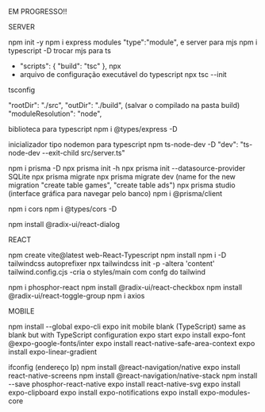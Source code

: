 EM PROGRESSO!!

SERVER

npm init -y
npm i express
modules "type":"module", e server para mjs
npm i typescript -D
trocar mjs para ts

-   "scripts": {
    "build": "tsc"
    },
    npx
-   arquivo de configuração executável do typescript
    npx tsc --init

tsconfig

"rootDir": "./src",
"outDir": "./build", (salvar o compilado na pasta build)
"moduleResolution": "node",

biblioteca para typescript
npm i @types/express -D

inicializador tipo nodemon para typescript
npm ts-node-dev -D
"dev": "ts-node-dev --exit-child src/server.ts"

npm i prisma -D
npx prisma init -h
npx prisma init --datasource-provider SQLite
npx prisma migrate
npx prisma migrate dev (name for the new migration "create table games", "create table ads")
npx prisma studio (interface gráfica para navegar pelo banco)
npm i @prisma/client

npm i cors
npm i @types/cors -D

npm install @radix-ui/react-dialog

REACT

npm create vite@latest
web-React-Typescript
npm install
npm i -D tailwindcss autoprefixer
npx tailwindcss init -p
-altera 'content' tailwind.config.cjs
-cria o styles/main com confg do tailwind

npm i phosphor-react
npm install @radix-ui/react-checkbox
npm install @radix-ui/react-toggle-group
npm i axios

MOBILE

npm install --global expo-cli
expo init mobile
blank (TypeScript) same as blank but with TypeScript configuration
expo start
expo install expo-font @expo-google-fonts/inter
expo install react-native-safe-area-context
expo install expo-linear-gradient

ifconfig (endereço Ip)
npm install @react-navigation/native
expo install react-native-screens
npm install @react-navigation/native-stack
npm install --save phosphor-react-native
expo install react-native-svg
expo install expo-clipboard
expo install expo-notifications
expo install expo-modules-core


